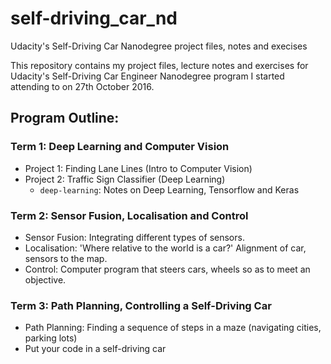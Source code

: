 # self-driving_car_nd
Udacity's Self-Driving Car Nanodegree project files, notes and execises

This repository contains my project files, lecture notes and exercises for Udacity's Self-Driving Car Engineer Nanodegree program I started attending to on 27th October 2016.

## Program Outline:
### Term 1: Deep Learning and Computer Vision
- Project 1: Finding Lane Lines (Intro to Computer Vision)
- Project 2: Traffic Sign Classifier (Deep Learning)
	- `deep-learning`: Notes on Deep Learning, Tensorflow and Keras

### Term 2: Sensor Fusion, Localisation and Control
- Sensor Fusion: Integrating different types of sensors.
- Localisation: 'Where relative to the world is a car?' Alignment of car, sensors to the map. 
- Control: Computer program that steers cars, wheels so as to meet an objective.

### Term 3: Path Planning, Controlling a Self-Driving Car
- Path Planning: Finding a sequence of steps in a maze (navigating cities, parking lots)
- Put your code in a self-driving car


